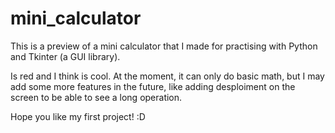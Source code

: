 # mini_calculator
This is a preview of a mini calculator that 
I made for practising with Python and Tkinter 
(a GUI library).

Is red and I think is cool. At the moment,
it can only do basic math, but I may add 
some more features in the future, like
adding desploiment on the screen to be
able to see a long operation.

Hope you like my first project! :D
